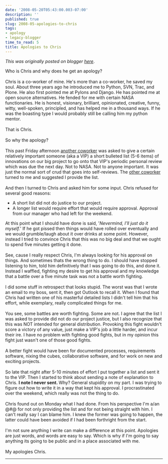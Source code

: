 ```yaml
---
date: '2008-05-20T05:43:00.003-07:00'
description: ''
published: true
slug: 2008-05-apologies-to-chris
tags:
- apology
- legacy-blogger
time_to_read: 5
title: Apologies to Chris
---
```


*This was originally posted on blogger [here](https://pydanny.blogspot.com/2008/05/apologies-to-chris.html)*.

Who is Chris and why does he get an apology?<br /><br />Chris is a co-worker of mine.  He's more than a co-worker, he saved my soul.  About three years ago he introduced me to Python, SVN, Trac, and Plone.  He also first pointed me at Pylons and Django.   He has pointed me at open source alternatives.  He fended for me with certain NASA functionaries.  He is  honest, visionary, brilliant, opinionated, creative, funny, witty, well-spoken, principled, and has helped me in a thousand ways.  If he was the boasting type I would probably still be calling him my python mentor.<br /><br />That is Chris.<br /><br />So why the apology?<br /><br />This past Friday afternoon <a href="http://elephantangelchild.blogspot.com/">another coworker</a> was asked to give a certain relatively important someone (aka a VIP) a short bulleted list (5-6 items) of innovations on our big project to go onto that VIP's periodic personal review which was due the next day.    Not to NASA.  Not to anyone important.  It was just the normal sort of crud that goes into self-reviews.  The <a href="http://elephantangelchild.blogspot.com/">other coworker</a> turned to me and suggested I provide the list.<br /><br />And then I turned to Chris and asked him for some input.  Chris refused for several good reasons:<br /><ul><li>A short list did not do justice to our project.</li><li>A longer list would require effort that would require approval.  Approval from our manager who had left for the weekend.<br /></li></ul>At this point what I should have done is said, '<span style="font-style: italic;">Nevermind, I'll just do it myself.</span>'   If he got pissed then things would have rolled over eventually and we would grumble/laugh about it over drinks at some point.  However, instead I tried to convince Chris that this was no big deal and that we ought to spend five minutes getting it done.<br /><br />See, cause I really respect Chris, I'm always looking for his approval on things.  And sometimes thats the wrong thing to do.  I should have stopped listening to him, told him definitively that I was going to do this, and done it.  Instead I waffled, fighting my desire to get his approval and my knowledge that a battle over a five minute task was not a battle worth fighting.<br /><br />I did some stuff in retrospect that looks stupid.  The worst was that I wrote an email to my boss, sent it, then got Outlook to recall it.  When I found that Chris had written one of his masterful detailed lists I didn't tell him that his effort, while exemplary, really complicated things for me.<br /><br />You see, some battles are worth fighting.  Some are not.  I agree that the list I was asked to provide did not do our project justice, but I also recognize that this was NOT intended for general distribution.  Provoking this fight wouldn't score a victory of any value, just make a VIP's job a little harder, and incur their ire.  I have no problem with fighting good fights, but in my opinion this fight just wasn't one of those good fights.<br /><br />A better fight would have been for documented processes, requirements software, nixing the cubes, collaborative software, and for work on new and exciting projects.<br /><br />So late that night after 5-10 minutes of effort I put together a list and sent it to the VIP.  Then I started to think about sending a note of explanation to Chris.  <span style="font-weight: bold;">I note I never sent. </span> Why?  General stupidity on my part.  I was trying to figure out how to write it in a way that kept his approval.  I procrastinated over the weekend, which really was not the thing to do.<br /><br />Chris found out on Monday what I had done.  From his perspective I'm a/an @#$%-#$@ for not only providing the list and for not being straight with him.  I can't really say I can blame him.  I knew the former was going to happen, the latter could have been avoided if I had been forthright from the start. <br /><br />I'm not sure anything I write can make a difference at this point.  Apologies are just words, and words are easy to say.  Which is why if I'm going to say anything its going to be public and in a place associated with me.<br /><br />My apologies Chris.

---

